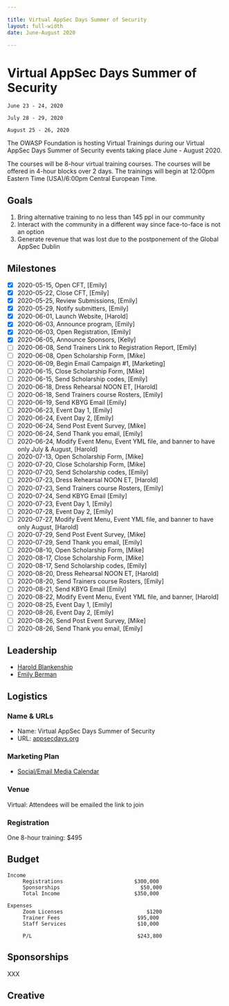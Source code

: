 ```yaml
---

title: Virtual AppSec Days Summer of Security
layout: full-width
date: June-August 2020

---
```


# Virtual AppSec Days Summer of Security
  
```
June 23 - 24, 2020

July 28 - 29, 2020

August 25 - 26, 2020

```

The OWASP Foundation is hosting Virtual Trainings during our Virtual AppSec Days Summer of Security events taking place June - August 2020.  

The courses will be 8-hour virtual training courses. The courses will be offered in 4-hour blocks over 2 days. The trainings will begin at 12:00pm Eastern Time (USA)/6:00pm Central European Time.

## Goals

1. Bring alternative training to no less than 145 ppl in our community
2. Interact with the community in a different way since face-to-face is not an option 
3. Generate revenue that was lost due to the postponement of the Global AppSec Dublin


## Milestones

- [x] 2020-05-15, Open CFT, [Emily]
- [x] 2020-05-22, Close CFT, [Emily]
- [x] 2020-05-25, Review Submissions, [Emily]
- [x] 2020-05-29, Notify submitters, [Emily]
- [X] 2020-06-01, Launch Website, [Harold]
- [x] 2020-06-03, Announce program, [Emily]
- [x] 2020-06-03, Open Registration, [Emily]
- [x] 2020-06-05, Announce Sponsors, [Kelly]
- [ ] 2020-06-08, Send Trainers Link to Registration Report, [Emily]
- [ ] 2020-06-08, Open Scholarship Form, [Mike]
- [ ] 2020-06-09, Begin Email Campaign #1, [Marketing]
- [ ] 2020-06-15, Close Scholarship Form, [Mike]
- [ ] 2020-06-15, Send Scholarship codes, [Emily]
- [ ] 2020-06-18, Dress Rehearsal NOON ET, [Harold]
- [ ] 2020-06-18, Send Trainers course Rosters, [Emily]
- [ ] 2020-06-19, Send KBYG Email [Emily]
- [ ] 2020-06-23, Event Day 1, [Emily]
- [ ] 2020-06-24, Event Day 2, [Emily]
- [ ] 2020-06-24, Send Post Event Survey, [Mike]
- [ ] 2020-06-24, Send Thank you email, [Emily]
- [ ] 2020-06-24, Modify Event Menu, Event YML file, and banner to have only July & August, [Harold]
- [ ] 2020-07-13, Open Scholarship Form, [Mike]
- [ ] 2020-07-20, Close Scholarship Form, [Mike]
- [ ] 2020-07-20, Send Scholarship codes, [Emily]
- [ ] 2020-07-23, Dress Rehearsal NOON ET, [Harold]
- [ ] 2020-07-23, Send Trainers course Rosters, [Emily]
- [ ] 2020-07-24, Send KBYG Email [Emily]
- [ ] 2020-07-23, Event Day 1, [Emily]
- [ ] 2020-07-28, Event Day 2, [Emily]
- [ ] 2020-07-27, Modify Event Menu, Event YML file, and banner to have only August, [Harold]
- [ ] 2020-07-29, Send Post Event Survey, [Mike]
- [ ] 2020-07-29, Send Thank you email, [Emily]
- [ ] 2020-08-10, Open Scholarship Form, [Mike]
- [ ] 2020-08-17, Close Scholarship Form, [Mike]
- [ ] 2020-08-17, Send Scholarship codes, [Emily]
- [ ] 2020-08-20, Dress Rehearsal NOON ET, [Harold]
- [ ] 2020-08-20, Send Trainers course Rosters, [Emily]
- [ ] 2020-08-21, Send KBYG Email [Emily]
- [ ] 2020-08-22, Modify Event Menu, Event YML file, and banner, [Harold]
- [ ] 2020-08-25, Event Day 1, [Emily]
- [ ] 2020-08-26, Event Day 2, [Emily]
- [ ] 2020-08-26, Send Post Event Survey, [Mike]
- [ ] 2020-08-26, Send Thank you email, [Emily]

## Leadership

* [Harold Blankenship](mailto:harold.blankenship@owasp.com?subject=An%20Interesting%20Email)
* [Emily Berman](mailto:emily.berman@owasp.com?subject=An%20Interesting%20Email)

## Logistics

### Name & URLs

* Name: Virtual AppSec Days Summer of Security
* URL: [appsecdays.org](https://appsecdays.org)

### Marketing Plan

* [Social/Email Media Calendar](https://docs.google.com/spreadsheets/d/1_3es_9PE_6MxSAVERRieDC80zjqqRbFrTaGfEbxIzQE/edit?ts=5e9759d0#gid=0)

### Venue

Virtual: Attendees will be emailed the link to join

### Registration 

One 8-hour training: $495 

## Budget 

```
Income                                            
     Registrations                       $300,000
     Sponsorships                          $50,000
     Total Income                        $350,000
                                                  
Expenses                                                                           
     Zoom Licenses                           $1200
     Trainer Fees                         $95,000
     Staff Services                       $10,000
                                                  
     P/L                                  $243,800
```

## Sponsorships

XXX

## Creative

